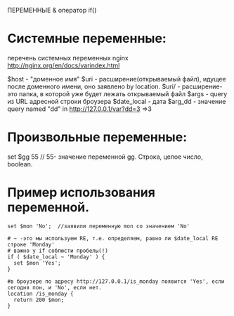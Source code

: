 ПЕРЕМЕННЫЕ & оператор if()

# Системные переменные:
перечень системных переменных nginx
http://nginx.org/en/docs/varindex.html

$host - "доменное имя"
$uri  - расширение(открываемый файл), идущее после доменного имени, оно заявлено by location.
$uri/ - расширение- это папка, в которой уже будет лежать открываемый файл
$args - query из URL адресной строки броузера
$date_local - дата
$arg_dd - значение query named "dd" in http://127.0.0.1/var?dd=3  =>3


# Произвольные переменные:
set $gg 55     // 55- значение переменной gg. Строка, целое число, boolean.


# Пример использования переменной.
    set $mon 'No';  //заявили переменную mon со значением 'No'

    # ~ -это мы используем RE, т.е. определяем, равно ли $date_local RE строке 'Monday'
    # важно у if соблюсти пробелы(!)
    if ( $date_local ~ 'Monday' ) {
      set $mon 'Yes';
    }

    #в броузере по адресу http://127.0.0.1/is_monday появится 'Yes', если сегодня пон, и 'No', если нет.
    location /is_monday {
      return 200 $mon;
    }

